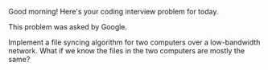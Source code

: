 Good morning! Here's your coding interview problem for today.This problem was asked by Google.Implement a file syncing algorithm for two computers over a low-bandwidthnetwork. What if we know the files in the two computers are mostly the same?